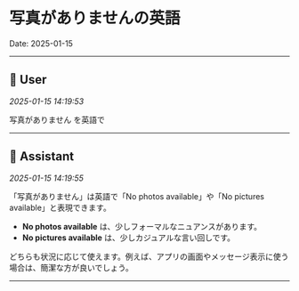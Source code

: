 # 写真がありませんの英語

Date: 2025-01-15

---

## 👤 User
*2025-01-15 14:19:53*

写真がありません を英語で

---

## 🤖 Assistant
*2025-01-15 14:19:55*

「写真がありません」は英語で「No photos available」や「No pictures available」と表現できます。

- **No photos available** は、少しフォーマルなニュアンスがあります。
- **No pictures available** は、少しカジュアルな言い回しです。

どちらも状況に応じて使えます。例えば、アプリの画面やメッセージ表示に使う場合は、簡潔な方が良いでしょう。

---
